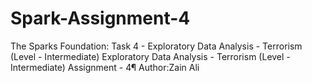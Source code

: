 # Spark-Assignment-4
The Sparks Foundation: Task 4 - Exploratory Data Analysis - Terrorism (Level - Intermediate) Exploratory Data Analysis - Terrorism (Level - Intermediate) Assignment - 4¶ Author:Zain Ali
